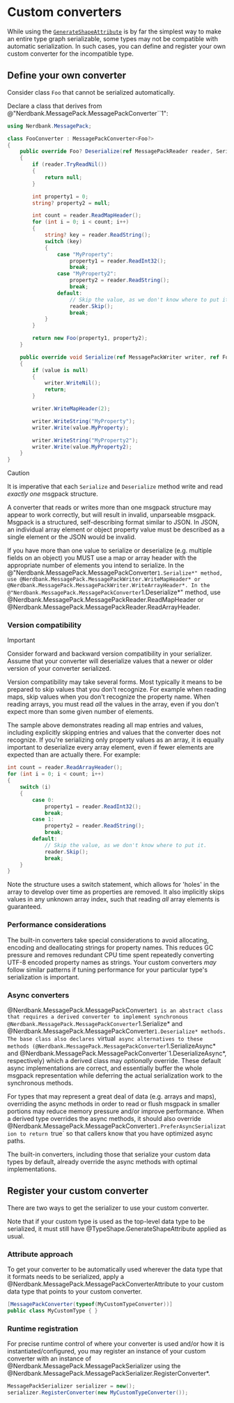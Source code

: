 # Custom converters

While using the [`GenerateShapeAttribute`](xref:TypeShape.GenerateShapeAttribute) is by far the simplest way to make an entire type graph serializable, some types may not be compatible with automatic serialization.
In such cases, you can define and register your own custom converter for the incompatible type.

## Define your own converter

Consider class `Foo` that cannot be serialized automatically.

Declare a class that derives from @"Nerdbank.MessagePack.MessagePackConverter``1":

```cs
using Nerdbank.MessagePack;

class FooConverter : MessagePackConverter<Foo?>
{
    public override Foo? Deserialize(ref MessagePackReader reader, SerializationContext context)
    {
        if (reader.TryReadNil())
        {
            return null;
        }

        int property1 = 0;
        string? property2 = null;

        int count = reader.ReadMapHeader();
        for (int i = 0; i < count; i++)
        {
            string? key = reader.ReadString();
            switch (key)
            {
                case "MyProperty":
                    property1 = reader.ReadInt32();
                    break;
                case "MyProperty2":
                    property2 = reader.ReadString();
                    break;
                default:
                    // Skip the value, as we don't know where to put it.
                    reader.Skip();
                    break;
            }
        }

        return new Foo(property1, property2);
    }

    public override void Serialize(ref MessagePackWriter writer, ref Foo? value, SerializationContext context)
    {
        if (value is null)
        {
            writer.WriteNil();
            return;
        }

        writer.WriteMapHeader(2);

        writer.WriteString("MyProperty");
        writer.Write(value.MyProperty);

        writer.WriteString("MyProperty2");
        writer.Write(value.MyProperty2);
    }
}
```

> [!CAUTION]
> It is imperative that each `Serialize` and `Deserialize` method write and read *exactly one* msgpack structure.

A converter that reads or writes more than one msgpack structure may appear to work correctly, but will result in invalid, unparseable msgpack.
Msgpack is a structured, self-describing format similar to JSON.
In JSON, an individual array element or object property value must be described as a single element or the JSON would be invalid.

If you have more than one value to serialize or deserialize (e.g. multiple fields on an object) you MUST use a map or array header with the appropriate number of elements you intend to serialize.
In the @"Nerdbank.MessagePack.MessagePackConverter`1.Serialize*" method, use @Nerdbank.MessagePack.MessagePackWriter.WriteMapHeader* or @Nerdbank.MessagePack.MessagePackWriter.WriteArrayHeader*.
In the @"Nerdbank.MessagePack.MessagePackConverter`1.Deserialize*" method, use @Nerdbank.MessagePack.MessagePackReader.ReadMapHeader or @Nerdbank.MessagePack.MessagePackReader.ReadArrayHeader.

### Version compatibility

> [!IMPORTANT]
> Consider forward and backward version compatibility in your serializer.
> Assume that your converter will deserialize values that a newer or older version of your converter serialized.

Version compatibility may take several forms.
Most typically it means to be prepared to skip values that you don't recognize.
For example when reading maps, skip values when you don't recognize the property name.
When reading arrays, you must read *all* the values in the array, even if you don't expect more than some given number of elements.

The sample above demonstrates reading all map entries and values, including explicitly skipping entries and values that the converter does not recognize.
If you're serializing only property values as an array, it is equally important to deserialize every array element, even if fewer elements are expected than are actually there. For example:

```cs
int count = reader.ReadArrayHeader();
for (int i = 0; i < count; i++)
{
    switch (i)
    {
        case 0:
            property1 = reader.ReadInt32();
            break;
        case 1:
            property2 = reader.ReadString();
            break;
        default:
            // Skip the value, as we don't know where to put it.
            reader.Skip();
            break;
    }
}
```

Note the structure uses a switch statement, which allows for 'holes' in the array to develop over time as properties are removed.
It also implicitly skips values in any unknown array index, such that reading *all* array elements is guaranteed.

### Performance considerations

The built-in converters take special considerations to avoid allocating, encoding and deallocating strings for property names.
This reduces GC pressure and removes redundant CPU time spent repeatedly converting UTF-8 encoded property names as strings.
Your custom converters *may* follow similar patterns if tuning performance for your particular type's serialization is important.

### Async converters

@Nerdbank.MessagePack.MessagePackConverter`1 is an abstract class that requires a derived converter to implement synchronous @Nerdbank.MessagePack.MessagePackConverter`1.Serialize* and @Nerdbank.MessagePack.MessagePackConverter`1.Deserialize* methods.
The base class also declares `virtual` async alternatives to these methods (@Nerdbank.MessagePack.MessagePackConverter`1.SerializeAsync* and @Nerdbank.MessagePack.MessagePackConverter`1.DeserializeAsync*, respectively) which a derived class may *optionally* override.
These default async implementations are correct, and essentially buffer the whole msgpack representation while deferring the actual serialization work to the synchronous methods.

For types that may represent a great deal of data (e.g. arrays and maps), overriding the async methods in order to read or flush msgpack in smaller portions may reduce memory pressure and/or improve performance.
When a derived type overrides the async methods, it should also override @Nerdbank.MessagePack.MessagePackConverter`1.PreferAsyncSerialization to return `true` so that callers know that you have optimized async paths.

The built-in converters, including those that serialize your custom data types by default, already override the async methods with optimal implementations.

## Register your custom converter

There are two ways to get the serializer to use your custom converter.

Note that if your custom type is used as the top-level data type to be serialized, it must still have @TypeShape.GenerateShapeAttribute applied as usual.

### Attribute approach

To get your converter to be automatically used wherever the data type that it formats needs to be serialized, apply a @Nerdbank.MessagePack.MessagePackConverterAttribute to your custom data type that points to your custom converter.

```cs
[MessagePackConverter(typeof(MyCustomTypeConverter))]
public class MyCustomType { }
```

### Runtime registration

For precise runtime control of where your converter is used and/or how it is instantiated/configured, you may register an instance of your custom converter with an instance of @Nerdbank.MessagePack.MessagePackSerializer using the @Nerdbank.MessagePack.MessagePackSerializer.RegisterConverter*.

```cs
MessagePackSerializer serializer = new();
serializer.RegisterConverter(new MyCustomTypeConverter());
```
